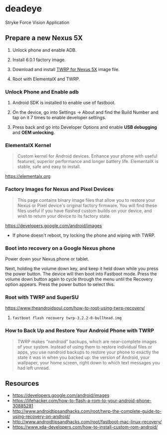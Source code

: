# deadeye

Stryke Force Vision Application

## Prepare a new Nexus 5X

1.  Unlock phone and enable ADB.

2.  Install 6.0.1 factory image.

3.  Download and install [TWRP for Nexus 5X](https://twrp.me/lg/lgnexus5x.html) image file.

4.  Root with ElementalX and TWRP.

### Unlock Phone and Enable adb

1.  Android SDK is installed to enable use of fastboot.

2.  On the device, go into Settings -> About and find the Build Number and tap on it 7 times to enable developer settings.

3.  Press back and go into Developer Options and enable **USB debugging** and **OEM unlocking**.

### ElementalX Kernel

> Custom kernel for Android devices. Enhance your phone with useful features, superior performance and longer battery life. ElementalX is stable, safe and easy to install.

<https://elementalx.org>

### Factory Images for Nexus and Pixel Devices

> This page contains binary image files that allow you to restore your Nexus or Pixel device's original factory firmware. You will find these files useful if you have flashed custom builds on your device, and wish to return your device to its factory state.

<https://developers.google.com/android/images>

-   If phone doesn't reboot, try locking the phone and wiping with TWRP.

### Boot into recovery on a Google Nexus phone

Power down your Nexus phone or tablet.

Next, holding the volume down key, and keep it held down while you press the power button. The device will then boot into Fastboot mode. Press the volume down button again to cycle through the menu until the Recovery option appears. Press the power button to select this.

### Root with TWRP and SuperSU

<https://www.theandroidsoul.com/how-to-root-using-twrp-recovery/>

1.  `fastboot flash recovery twrp-3.2.2-0-bullhead.img`

### How to Back Up and Restore Your Android Phone with TWRP

> TWRP makes “nandroid” backups, which are near-complete images of your system. Instead of using them to restore individual files or apps, you use nandroid backups to restore your phone to exactly the state it was in when you backed up: the version of Android, your wallpaper, your home screen, right down to which text messages you had left unread.

## Resources

-   <https://developers.google.com/android/images>
-   <https://lifehacker.com/how-to-flash-a-rom-to-your-android-phone-30885281>
-   <http://www.androidtipsandhacks.com/root/twrp-the-complete-guide-to-using-recovery-on-android/>
-   <http://www.androidtipsandhacks.com/root/fastboot-mac-linux-recovery/>
-   <https://www.xda-developers.com/how-to-install-custom-rom-android/>

